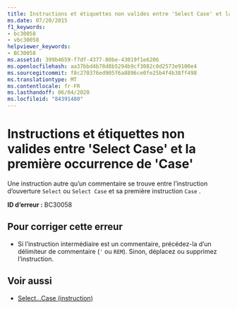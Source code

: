 ```yaml
---
title: Instructions et étiquettes non valides entre 'Select Case' et la première occurrence de 'Case'
ms.date: 07/20/2015
f1_keywords:
- bc30058
- vbc30058
helpviewer_keywords:
- BC30058
ms.assetid: 399b4659-f7df-4377-80be-43019f1e6206
ms.openlocfilehash: aa37bbd4b78d8b5294b9cf3082c0d2573e9100e4
ms.sourcegitcommit: f8c270376ed905f6a8896ce0fe25b4f4b38ff498
ms.translationtype: MT
ms.contentlocale: fr-FR
ms.lasthandoff: 06/04/2020
ms.locfileid: "84391480"
---
```

# <a name="statements-and-labels-are-not-valid-between-select-case-and-first-case"></a>Instructions et étiquettes non valides entre 'Select Case' et la première occurrence de 'Case'
Une instruction autre qu’un commentaire se trouve entre l’instruction d’ouverture `Select` ou `Select Case` et sa première instruction `Case` .  
  
 **ID d’erreur :** BC30058  
  
## <a name="to-correct-this-error"></a>Pour corriger cette erreur  
  
- Si l’instruction intermédiaire est un commentaire, précédez-la d’un délimiteur de commentaire (`'` ou `REM`). Sinon, déplacez ou supprimez l’instruction.  
  
## <a name="see-also"></a>Voir aussi

- [Select...Case (instruction)](../language-reference/statements/select-case-statement.md)
